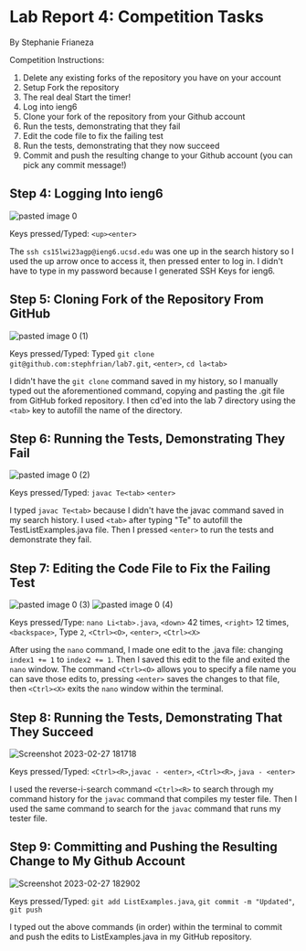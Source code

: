 # Lab Report 4: Competition Tasks
By Stephanie Frianeza

Competition Instructions:
1. Delete any existing forks of the repository you have on your account
2. Setup Fork the repository
3. The real deal Start the timer!
4. Log into ieng6
5. Clone your fork of the repository from your Github account
6. Run the tests, demonstrating that they fail
7. Edit the code file to fix the failing test
8. Run the tests, demonstrating that they now succeed
9. Commit and push the resulting change to your Github account (you can pick any commit message!)

## Step 4: Logging Into ieng6
![pasted image 0](https://user-images.githubusercontent.com/110694499/221438108-5bf3c1fa-f031-4677-9d94-f80f8f70d0df.png)

Keys pressed/Typed: `<up><enter>`

The `ssh cs15lwi23agp@ieng6.ucsd.edu` was one up in the search history so I used the up arrow once to access it, then pressed enter to log in. I didn't have to type in my password because I generated SSH Keys for ieng6.

## Step 5: Cloning Fork of the Repository From GitHub
![pasted image 0 (1)](https://user-images.githubusercontent.com/110694499/221438126-6b271d7f-88d3-403d-a254-16f878c29071.png)

Keys pressed/Typed: Typed `git clone git@github.com:stephfrian/lab7.git`, `<enter>`, `cd la<tab>`

I didn't have the `git clone` command saved in my history, so I manually typed out the aforementioned command, copying and pasting the .git file from GitHub forked repository. I then cd'ed into the lab 7 directory using the `<tab>` key to autofill the name of the directory.

## Step 6: Running the Tests, Demonstrating They Fail
![pasted image 0 (2)](https://user-images.githubusercontent.com/110694499/221438207-f68b4bf9-df62-4bcc-97c6-98402a12a1c6.png)
  
Keys pressed/Typed: `javac Te<tab>` `<enter>`

I typed `javac Te<tab>` because I didn't have the javac command saved in my search history. I used `<tab>` after typing "Te" to autofill the TestListExamples.java file. Then I pressed `<enter>` to run the tests and demonstrate they fail.
  
## Step 7: Editing the Code File to Fix the Failing Test
![pasted image 0 (3)](https://user-images.githubusercontent.com/110694499/221438289-d3db8456-9473-48a2-893d-2cc62296a108.png)
![pasted image 0 (4)](https://user-images.githubusercontent.com/110694499/221438294-5f0d0c8f-42b5-405e-bef1-8fa66192655e.png)
  
 Keys pressed/Type: `nano Li<tab>.java`, `<down>` 42 times, `<right>` 12 times, `<backspace>`, Type `2`, `<Ctrl><O>`, `<enter>`, `<Ctrl><X>`
  
 After using the `nano` command, I made one edit to the .java file: changing `index1 += 1` to `index2 += 1`. Then I saved this edit to the file and exited the `nano` window.
 The command `<Ctrl><O>` allows you to specify a file name you can save those edits to, pressing `<enter>` saves the changes to that file, then `<Ctrl><X>` exits the `nano` window within the terminal. 
  
## Step 8: Running the Tests, Demonstrating That They Succeed
  ![Screenshot 2023-02-27 181718](https://user-images.githubusercontent.com/110694499/221736137-7686e7e3-64aa-4b88-9715-04a25402dc5d.jpg)
 

Keys pressed/Typed: `<Ctrl><R>`,`javac - <enter>`, `<Ctrl><R>`, `java - <enter>`

 I used the reverse-i-search command `<Ctrl><R>` to search through my command history for the `javac` command that compiles my tester file. Then I used the same command to search for the `javac` command that runs my tester file. 
  
## Step 9: Committing and Pushing the Resulting Change to My Github Account
![Screenshot 2023-02-27 182902](https://user-images.githubusercontent.com/110694499/221738031-5382e04b-896b-4879-826d-e38342405dea.jpg)
  
  Keys pressed/Typed: `git add ListExamples.java`, `git commit -m "Updated"`, `git push`
  
  I typed out the above commands (in order) within the terminal to commit and push the edits to ListExamples.java in my GitHub repository.
